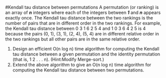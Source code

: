 #Kendall tau distance between permutations
A permutation (or ranking) is an array of **_n_** integers where each of the integers between **_1_** and **_n_** appears exactly once. The Kendall tau distance between the two rankings is the number of pairs that are in different order in the two rankings. For example, the Kendall tau distance between 0 3 1 6 2 5 4 and 1 0 3 6 4 2 5 is 4 because the pairs (0, 1), (3, 1), (2, 4), (5, 4) are in different relative order in the two rankings but all other
pairs are in the same relative order.

1. Design an efficient O(n log n) time algorithm for computing the Kendall tau distance between a given permutation and the identity permutation (that is, 1 2 . . . n). (Hint:Modify Merge-sort.)
2. Extend the above algorithm to give an O(n log n) time algorithm for computing the Kendall tau distance between two permutations.
